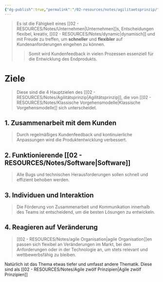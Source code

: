 ```yaml
---
{"dg-publish":true,"permalink":"/02-resources/notes/agilitaetsprinzip/","tags":["projektmanagement/vorgehensmodell/agile","BWL"],"updated":"2024-11-12T05:59:13.000+01:00"}
---
```


>Es ist die Fähigkeit eines [[02 - RESOURCES/Notes/Unternehmen\|Unternehmen]]s, Entscheidungen flexibel, kreativ, [[02 - RESOURCES/Notes/dynamic\|dynamisch]] und mit Freude zu treffen, um **schneller** und **flexibler** auf Kundenanforderungen eingehen zu können.
>>Somit wird Kundenfeedback in vielen Prozessen essenziell für die Entwicklung des Endprodukts.

# Ziele
>Diese sind die 4 Hauptzielen des [[02 - RESOURCES/Notes/Agilitätsprinzip\|Agilitätsprinzip]], die von [[02 - RESOURCES/Notes/Klassische Vorgehensmodelle\|Klassische Vorgehensmodelle]] sich unterscheidet.

## 1. Zusammenarbeit mit dem Kunden
>Durch regelmäßiges Kundenfeedback und kontinuierliche Anpassungen wird die Produktentwicklung verbessert.
## 2. Funktionierende [[02 - RESOURCES/Notes/Software\|Software]]
>Alle Bugs und technischen Herausforderungen sollen schnell und effizient behoben werden.

## 3. Individuen und Interaktion
>Die Förderung von Zusammenarbeit und Kommunikation innerhalb des Teams ist entscheidend, um die besten Lösungen zu entwickeln.
## 4. Reagieren auf Veränderung
>[[02 - RESOURCES/Notes/agile Organisation\|agile Organisation]]en passen sich flexibel an Veränderungen im Markt, bei den Anforderungen oder in der Technologie an, um stets relevant und wettbewerbsfähig zu bleiben.


Natürlich ist das Thema etwas tiefer und umfasst andere Thematik. Diese sind als [[02 - RESOURCES/Notes/Agile zwölf Prinzipien\|Agile zwölf Prinzipien]]
